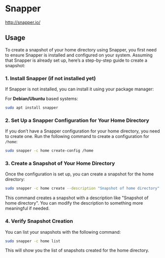 # Snapper

http://snapper.io/

## Usage

To create a snapshot of your home directory using Snapper, you first need to ensure Snapper is installed and configured on your system. Assuming that Snapper is already set up, here’s a step-by-step guide to create a snapshot:

### 1. Install Snapper (if not installed yet)
If Snapper is not installed, you can install it using your package manager:

For **Debian/Ubuntu** based systems:
```bash
sudo apt install snapper
```

### 2. Set Up a Snapper Configuration for Your Home Directory
If you don’t have a Snapper configuration for your home directory, you need to create one. Run the following command to create a configuration for `/home`:

```bash
sudo snapper -c home create-config /home
```

### 3. Create a Snapshot of Your Home Directory
Once the configuration is set up, you can create a snapshot for the home directory:

```bash
sudo snapper -c home create --description "Snapshot of home directory"
```

This command creates a snapshot with a description like "Snapshot of home directory". You can modify the description to something more meaningful if needed.

### 4. Verify Snapshot Creation
You can list your snapshots with the following command:

```bash
sudo snapper -c home list
```

This will show you the list of snapshots created for the home directory.
